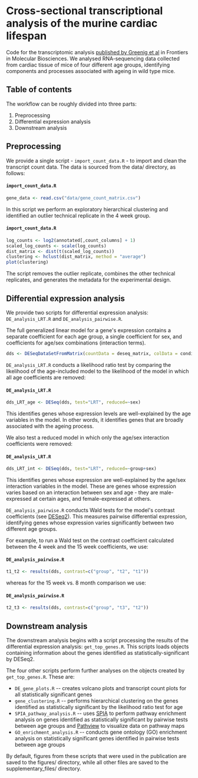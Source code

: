 # Cross-sectional transcriptional analysis of the murine cardiac lifespan

Code for the transcriptomic analysis [published by Greenig et al](https://www.frontiersin.org/articles/10.3389/fmolb.2020.565530) in Frontiers in Molecular Biosciences. We analysed RNA-sequencing data collected from cardiac tissue of mice of four different age groups, identifying components and processes associated with ageing in wild type mice.

## Table of contents

The workflow can be roughly divided into three parts:
1. Preprocessing
2. Differential expression analysis
3. Downstream analysis

## Preprocessing

We provide a single script - `import_count_data.R` - to import and clean the transcript count data. The data is sourced from the data/ directory, as follows:

#### **`import_count_data.R`**
``` R
gene_data <- read.csv("data/gene_count_matrix.csv")
```

In this script we perform an exploratory hierarchical clustering and identified an outlier technical replicate in the 4 week group.

#### **`import_count_data.R`**
``` R
log_counts <- log2(annotated[,count_columns] + 1)
scaled_log_counts <- scale(log_counts)
dist_matrix <- dist(t(scaled_log_counts))
clustering <- hclust(dist_matrix, method = "average")
plot(clustering)
```

The script removes the outlier replicate, combines the other technical replicates, and generates the metadata for the experimental design. 

## Differential expression analysis

We provide two scripts for differential expression analysis: `DE_analysis_LRT.R` and `DE_analysis_pairwise.R`.

The full generalized linear model for a gene's expression contains a separate coefficient for each age group, a single coefficient for sex, and coefficients for age/sex combinations (interaction terms).

``` R
dds <- DESeqDataSetFromMatrix(countData = deseq_matrix, colData = conditions, design=~group*sex)
```

`DE_analysis_LRT.R` conducts a likelihood ratio test by comparing the likelihood of the age-included model to the likelihood of the model in which all age coefficients are removed:

#### **`DE_analysis_LRT.R`**
``` R
dds_LRT_age <- DESeq(dds, test="LRT", reduced=~sex)
```

This identifies genes whose expression levels are well-explained by the age variables in the model. In other words, it identifies genes that are broadly associated with the ageing process.

We also test a reduced model in which only the age/sex interaction coefficients were removed:

#### **`DE_analysis_LRT.R`**
``` R
dds_LRT_int <- DESeq(dds, test="LRT", reduced=~group+sex)
```
This identifies genes whose expression are well-explained by the age/sex interaction variables in the model. These are genes whose expression varies based on an interaction between sex and age - they are male-expressed at certain ages, and female-expressed at others.


`DE_analysis_pairwise.R` conducts Wald tests for the model's contrast coefficients (see [DESeq2](https://pubmed.ncbi.nlm.nih.gov/25516281/)). This measures pairwise differential expression, identifying genes whose expression varies significantly between two different age groups.

For example, to run a Wald test on the contrast coefficient calculated between the 4 week and the 15 week coefficients, we use:

#### **`DE_analysis_pairwise.R`**
``` R
t1_t2 <- results(dds, contrast=c("group", "t2", "t1"))
```

whereas for the 15 week vs. 8 month comparison we use:

#### **`DE_analysis_pairwise.R`**
``` R
t2_t3 <- results(dds, contrast=c("group", "t3", "t2"))
```

## Downstream analysis

The downstream analysis begins with a script processing the results of the differential expression analysis: `get_top_genes.R`. This scripts loads objects containing information about the genes identified as statistically-significant by DESeq2.

The four other scripts perform further analyses on the objects created by `get_top_genes.R`. These are:
- `DE_gene_plots.R` -- creates volcano plots and transcript count plots for all statistically significant genes 
- `gene_clustering.R` -- performs hierarchical clustering on the genes identified as statistically significant by the likelihood ratio test for age
- `SPIA_pathway_analysis.R` -- uses [SPIA](https://www.ncbi.nlm.nih.gov/pmc/articles/PMC2732297/) to perform pathway enrichment analysis on genes identified as statistically significant by pairwise tests between age groups and [Pathview](https://www.bioconductor.org/packages/release/bioc/vignettes/pathview/inst/doc/pathview.pdf) to visualize data on pathway maps
- `GO_enrichment_analysis.R` -- conducts gene ontology (GO) enrichment analysis on statistically significant genes identified in pairwise tests between age groups

By default, figures from these scripts that were used in the publication are saved to the figures/ directory, while all other files are saved to the supplementary_files/ directory.
